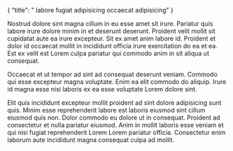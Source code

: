{
  "title": " labore fugiat adipisicing occaecat adipisicing"
}

Nostrud dolore sint magna cillum in eu esse amet sit irure. Pariatur quis labore irure dolore minim in et deserunt deserunt. Proident velit mollit sit cupidatat aute ea irure excepteur. Sit ex amet anim labore id. Proident et dolor id occaecat mollit in incididunt officia irure exercitation do ea et ea. Est ex velit est Lorem culpa pariatur qui commodo anim in sit aliqua ut consequat.

Occaecat et ut tempor ad sint ad consequat deserunt veniam. Commodo qui esse excepteur magna voluptate. Enim ea elit commodo do aliquip. Irure id magna esse nisi laboris ex ea esse voluptate Lorem dolore sint.

Elit quis incididunt excepteur mollit proident ad sint dolore adipisicing sunt quis. Minim esse reprehenderit labore est laboris eiusmod sint cillum eiusmod quis non. Dolor commodo eu dolore ut in consequat. Proident ad consectetur et nulla pariatur eiusmod. Anim in mollit laboris esse veniam et qui nisi fugiat reprehenderit Lorem Lorem pariatur officia. Consectetur enim laborum aute incididunt magna consequat culpa ad mollit.